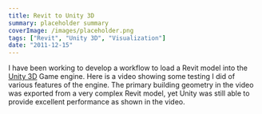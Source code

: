 ```yaml
---
title: Revit to Unity 3D
summary: placeholder summary
coverImage: /images/placeholder.png
tags: ["Revit", "Unity 3D", "Visualization"]
date: "2011-12-15"
---
```


I have been working to develop a workflow to load a Revit model into the [Unity 3D](http://unity3d.com/) Game engine. Here is a video showing some testing I did of various features of the engine. The primary building geometry in the video was exported from a very complex Revit model, yet Unity was still able to provide excellent performance as shown in the video.
